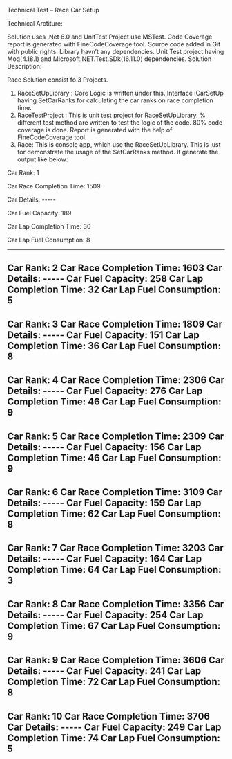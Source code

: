 Technical Test – Race Car Setup

Technical Arctiture:

Solution uses .Net 6.0 and UnitTest Project use MSTest. Code Coverage report is generated with FineCodeCoverage tool. Source code added in Git with public rights.
Library havn’t any dependencies. Unit Test project having Moq(4.18.1) and Microsoft.NET.Test.SDk(16.11.0) dependencies.
Solution Description:

Race Solution consist fo 3 Projects.
1.	RaceSetUpLibrary : Core Logic is written under this. Interface ICarSetUp having SetCarRanks for calculating the car ranks on race completion time.
2.	RaceTestProject : This is unit test project for RaceSetUpLibrary. % different test method are written to test the logic of the code. 80% code coverage is done. Report is generated with the help of FineCodeCoverage tool.
3.	Race: This is console app, which use the RaceSetUpLibrary. This is just for demonstrate the usage of the SetCarRanks method. It generate the output like below:
 
 
Car Rank: 1

Car Race Completion Time: 1509

Car Details: -----

Car Fuel Capacity: 189

Car Lap Completion Time: 30

Car Lap Fuel Consumption: 8


-------------------------------------------------------------------------
Car Rank: 2
Car Race Completion Time: 1603
Car Details: -----
Car Fuel Capacity: 258
Car Lap Completion Time: 32
Car Lap Fuel Consumption: 5
-------------------------------------------------------------------------
Car Rank: 3
Car Race Completion Time: 1809
Car Details: -----
Car Fuel Capacity: 151
Car Lap Completion Time: 36
Car Lap Fuel Consumption: 8
-------------------------------------------------------------------------
Car Rank: 4
Car Race Completion Time: 2306
Car Details: -----
Car Fuel Capacity: 276
Car Lap Completion Time: 46
Car Lap Fuel Consumption: 9
-------------------------------------------------------------------------
Car Rank: 5
Car Race Completion Time: 2309
Car Details: -----
Car Fuel Capacity: 156
Car Lap Completion Time: 46
Car Lap Fuel Consumption: 9
-------------------------------------------------------------------------
Car Rank: 6
Car Race Completion Time: 3109
Car Details: -----
Car Fuel Capacity: 159
Car Lap Completion Time: 62
Car Lap Fuel Consumption: 8
-------------------------------------------------------------------------
Car Rank: 7
Car Race Completion Time: 3203
Car Details: -----
Car Fuel Capacity: 164
Car Lap Completion Time: 64
Car Lap Fuel Consumption: 3
-------------------------------------------------------------------------
Car Rank: 8
Car Race Completion Time: 3356
Car Details: -----
Car Fuel Capacity: 254
Car Lap Completion Time: 67
Car Lap Fuel Consumption: 9
-------------------------------------------------------------------------
Car Rank: 9
Car Race Completion Time: 3606
Car Details: -----
Car Fuel Capacity: 241
Car Lap Completion Time: 72
Car Lap Fuel Consumption: 8
-------------------------------------------------------------------------
Car Rank: 10
Car Race Completion Time: 3706
Car Details: -----
Car Fuel Capacity: 249
Car Lap Completion Time: 74
Car Lap Fuel Consumption: 5
-------------------------------------------------------------------------

